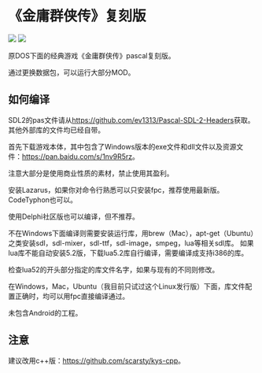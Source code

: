 # 《金庸群侠传》复刻版
<img src='https://raw.githubusercontent.com/scarsty/kys-pascal/master/open.png' />

<img src='https://raw.githubusercontent.com/scarsty/kys-pascal/master/2.png' />

原DOS下面的经典游戏《金庸群侠传》pascal复刻版。

通过更换数据包，可以运行大部分MOD。

## 如何编译
SDL2的pas文件请从<https://github.com/ev1313/Pascal-SDL-2-Headers>获取。其他外部库的文件均已经自带。

首先下载游戏本体，其中包含了Windows版本的exe文件和dll文件以及资源文件：<https://pan.baidu.com/s/1nv9R5rz>。

注意大部分是使用商业性质的素材，禁止使用其盈利。

安装Lazarus，如果你对命令行熟悉可以只安装fpc，推荐使用最新版。CodeTyphon也可以。

使用Delphi社区版也可以编译，但不推荐。

不在Windows下面编译则需要安装运行库，用brew（Mac），apt-get（Ubuntu）之类安装sdl，sdl-mixer，sdl-ttf，sdl-image，smpeg，lua等相关sdl库。
如果lua库不能自动安装5.2版，下载lua5.2库自行编译，需要编译成支持i386的库。

检查lua52的开头部分指定的库文件名字，如果与现有的不同则修改。

在Windows，Mac，Ubuntu（我目前只试过这个Linux发行版）下面，库文件配置正确时，均可以用fpc直接编译通过。

未包含Android的工程。



## 注意
建议改用c++版：<https://github.com/scarsty/kys-cpp>。
